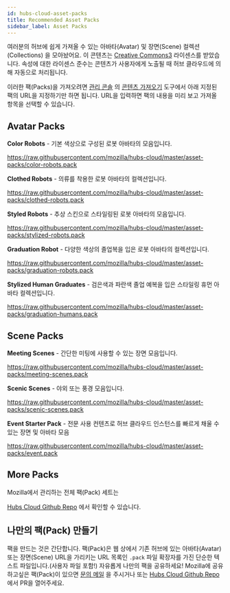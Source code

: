 ```yaml
---
id: hubs-cloud-asset-packs
title: Recommended Asset Packs
sidebar_label: Asset Packs
---
```


여러분의 허브에 쉽게 가져올 수 있는 아바타(Avatar) 및 장면(Scene) 컬렉션(Collections) 을 모아놨어요.
이 콘텐츠는 [Creative Commons3](https://creativecommons.org/licenses/by/3.0/us/) 라이센스를 받았습니다.
속성에 대한 라이센스 준수는 콘텐츠가 사용자에게 노출될 때 허브 클라우드에 의해 자동으로 처리됩니다.

이러한 팩(Packs)을 가져오려면 [관리 콘솔](hubs-cloud-getting-started.md) 의 [콘텐츠 가져오기](hubs-cloud-importing-content.md) 도구에서
아래 지정된 팩의 URL을 지정하기만 하면 됩니다.
URL을 입력하면 팩의 내용을 미리 보고 가져올 항목을 선택할 수 있습니다.

## Avatar Packs

**Color Robots** - 기본 색상으로 구성된 로봇 아바타의 모음입니다.

https://raw.githubusercontent.com/mozilla/hubs-cloud/master/asset-packs/color-robots.pack

**Clothed Robots** - 의류를 착용한 로봇 아바타의 컬렉션입니다.

https://raw.githubusercontent.com/mozilla/hubs-cloud/master/asset-packs/clothed-robots.pack

**Styled Robots** - 추상 스킨으로 스타일링된 로봇 아바타의 모음입니다.

https://raw.githubusercontent.com/mozilla/hubs-cloud/master/asset-packs/stylized-robots.pack

**Graduation Robot** - 다양한 색상의 졸업복을 입은 로봇 아바타의 컬렉션입니다.

https://raw.githubusercontent.com/mozilla/hubs-cloud/master/asset-packs/graduation-robots.pack

**Stylized Human Graduates** - 검은색과 파란색 졸업 예복을 입은 스타일링 휴먼 아바타 컬렉션입니다.

https://raw.githubusercontent.com/mozilla/hubs-cloud/master/asset-packs/graduation-humans.pack

## Scene Packs

**Meeting Scenes** - 간단한 미팅에 사용할 수 있는 장면 모음입니다.

https://raw.githubusercontent.com/mozilla/hubs-cloud/master/asset-packs/meeting-scenes.pack

**Scenic Scenes** - 야외 또는 풍경 모음입니다.

https://raw.githubusercontent.com/mozilla/hubs-cloud/master/asset-packs/scenic-scenes.pack

**Event Starter Pack** - 전문 사용 컨텐츠로 허브 클라우드 인스턴스를 빠르게 채울 수 있는 장면 및 아바타 모음

https://raw.githubusercontent.com/mozilla/hubs-cloud/master/asset-packs/event.pack


## More Packs

Mozilla에서 관리하는 전체 팩(Pack) 세트는

[Hubs Cloud Github Repo](https://github.com/mozilla/hubs-cloud/tree/master/asset-packs) 에서 확인할 수 있습니다.

## 나만의 팩(Pack) 만들기

팩을 만드는 것은 간단합니다.
팩(Pack)은 웹 상에서 기존 허브에 있는 아바타(Avatar) 또는 장면(Scene) URL을 가리키는 URL 목록인
`.pack` 파일 확장자를 가진 단순한 텍스트 파일입니다.(사용자 파일 포함!) 자유롭게 나만의 팩을 공유하세요!
Mozilla에 공유하고싶은 팩(Pack)이 있으면 [문의 메일](hubs@mozilla.com) 을 주시거나 
또는 [Hubs Cloud Github Repo](https://github.com/mozilla/hubs-cloud/tree/master/asset-packs) 에서 PR을 열어주세요.